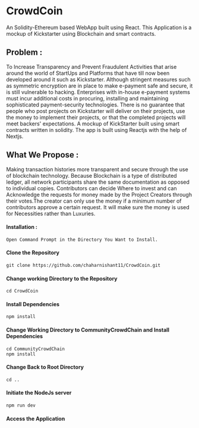 # CrowdCoin
An Solidity-Ethereum based WebApp built using React. This Application is a mockup of Kickstarter using Blockchain and smart contracts.

## Problem :
To Increase Transparency and Prevent Fraudulent Activities that arise around the world of StartUps and Platforms that have till now been developed around it such as Kickstarter. Although stringent measures such as symmetric encryption are in place to make e-payment safe and secure, it is still vulnerable to hacking. Enterprises with in-house e-payment systems must incur additional costs in procuring, installing and maintaining sophisticated payment-security technologies. There is no guarantee that people who post projects on Kickstarter will deliver on their projects, use the money to implement their projects, or that the completed projects will meet backers' expectations. A mockup of KickStarter built using smart contracts written in solidity. The app is built using Reactjs with the help of Nextjs.

## What We Propose :
Making transaction histories more transparent and secure through the use of blockchain technology. Because Blockchain is a type of distributed ledger, all network participants share the same documentation as opposed to individual copies. Contributors can decide Where to invest and can Acknowledge the requests for money made by the Project Creators through their votes.The creator can only use the money if a minimum number of contributors approve a certain request. It will make sure the money is used for Necessities rather than Luxuries.

#### Installation :
```
Open Command Prompt in the Directory You Want to Install.
```
#### Clone the Repository
```
git clone https://github.com/chaharnishant11/CrowdCoin.git
```
#### Change working Directory to the Repository
```
cd CrowdCoin
```
#### Install Dependencies
```
npm install
```
#### Change Working Directory to CommunityCrowdChain and Install Dependencies
```
cd CommunityCrowdChain
npm install
```
#### Change Back to Root Directory
```
cd ..
```
#### Initiate the NodeJs server
```
npm run dev
```
#### Access the Application
